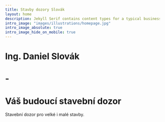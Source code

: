 ```yaml
---
title: Stavby dozory Slovák
layout: home
description: Jekyll Serif contains content types for a typical business website. The theme is fully responsive, blazing fast and artfully illustrated.
intro_image: "images/illustrations/homepage.jpg"
intro_image_absolute: true
intro_image_hide_on_mobile: true
---
```


# Ing. Daniel Slovák  
# -  
# Váš budoucí stavební dozor

Stavební dozor pro velké i malé stavby.
